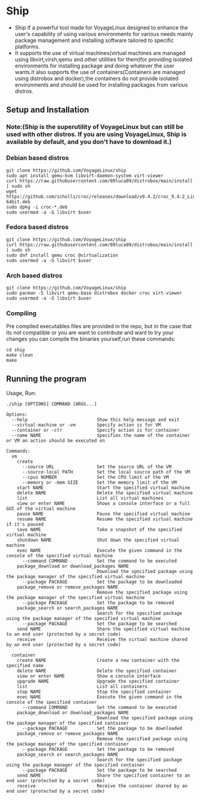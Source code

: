 # Ship
- Ship if a powerful tool made for VoyageLinux designed to enhance the user's capability of using various environments for various needs mainly package management and installing software tailored to specific platforms. <br>
- It supports the use of virtual machines(virtual machines are managed using libvirt,virsh,qemu and other utilities for them)for providing isolated environments for installing package and doing whatever the user wants.It also supports the use of containers(Containers are managed using distrobox and docker),the containers do not provide isolated environments and should be used for installing packages from various distros.

## Setup and Installation 

### Note:(Ship is the superutility of VoyageLinux but can still be used with other distros. If you are using VoyageLinux, Ship is available by default, and you don't have to download it.)

### Debian based distros
```
git clone https://github.com/VoyageLinux/ship
sudo apt install qemu-kvm libvirt-daemon-system virt-viewer
curl https://raw.githubusercontent.com/89luca89/distrobox/main/install | sudo sh
wget https://github.com/schollz/croc/releases/download/v9.4.2/croc_9.4.2_Linux-64bit.deb
sudo dpkg -i croc-*.deb
sudo usermod -a -G libvirt $user
```
### Fedora based distros
```
git clone https://github.com/VoyageLinux/ship
curl https://raw.githubusercontent.com/89luca89/distrobox/main/install | sudo sh
sudo dnf install qemu croc @virtualization
sudo usermod -a -G libvirt $user
```

### Arch based distros
```
git clone https://github.com/VoyageLinux/ship
sudo pacman -S libvirt qemu-base distrobox docker croc virt-viewer
sudo usermod -a -G libvirt $user
```

### Compiling
Pre compiled executables files are provided in the repo, but in the case that its not compatible or you are want to contribute and want to try your changes you can compile the binaries yourself,run these commands:
```
cd ship
make clean
make
```

## Running the program

Usage, Run:
```
./ship [OPTIONS] COMMAND [ARGS...]

Options:
  --help                          Show this help message and exit
  --virtual-machine or -vm        Specify action is for VM
  --container or -ctr             Specify action is for container
  --name NAME                     Specifies the name of the container or VM an action should be executed on

Commands:
  vm
    create
      --source URL                Set the source URL of the VM
      --source-local PATH         Set the local source path of the VM
      --cpus NUMBER               Set the CPU limit of the VM
      --memory or -mem SIZE       Set the memory limit of the VM
    start NAME                    Start the specified virtual machine
    delete NAME                   Delete the specified virtual machine
    list                          List all virtual machines
    view or enter NAME            Shows a console interface or a full GUI of the virtual machine
    pause NAME                    Pause the specified virtual machine
    resume NAME                   Resume the specified virtual machine if it's paused
    save NAME                     Take a snapshot of the specified virtual machine
    shutdown NAME                 Shut down the specified virtual machine
    exec NAME                     Execute the given command in the console of the specified virtual machine
      --command COMMAND           Set the command to be executed
    package_download or download_packages NAME
                                  Download the specified package using the package manager of the specified virtual machine
      --package PACKAGE           Set the package to be downloaded
    package_remove or remove_packages NAME
                                  Remove the specified package using the package manager of the specified virtual machine
      --package PACKAGE           Set the package to be removed
    package_search or search_packages NAME
                                  Search for the specified package using the package manager of the specified virtual machine
      --package PACKAGE           Set the package to be searched
    send NAME                     Share the specified virtual machine to an end user (protected by a secret code)
    receive                       Receive the virtual machine shared by an end user (protected by a secret code)

  container
    create NAME                   Create a new container with the specified name
    delete NAME                   Delete the specified container
    view or enter NAME            Show a console interface
    upgrade NAME                  Upgrade the specified container
    list                          List all containers
    stop NAME                     Stop the specified container
    exec NAME                     Execute the given command in the console of the specified container
      --command COMMAND           Set the command to be executed
    package_download or download_packages NAME
                                  Download the specified package using the package manager of the specified container
      --package PACKAGE           Set the package to be downloaded
    package_remove or remove_packages NAME
                                  Remove the specified package using the package manager of the specified container
      --package PACKAGE           Set the package to be removed
    package_search or search_packages NAME
                                  Search for the specified package using the package manager of the specified container
      --package PACKAGE           Set the package to be searched
    send NAME                     Share the specified container to an end user (protected by a secret code)
    receive                       Receive the container shared by an end user (protected by a secret code)
```

